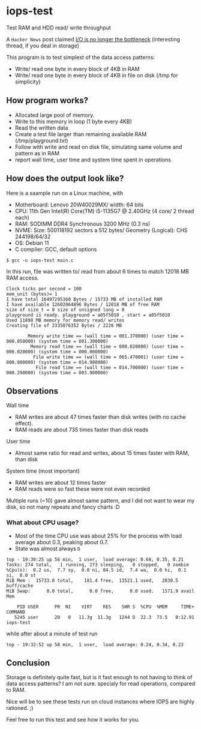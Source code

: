 # iops-test
Test RAM and HDD read/ write throughput

A `Hacker News` post claimed [	I/O is no longer the bottleneck](https://news.ycombinator.com/item?id=33751266) (interesting thread, if you deal in storage)

This program is to test simplest of the data access patterns:
- Write/ read one byte in every block of 4KB in RAM 
- Write/ read one byte in every block of 4KB in file on disk (/tmp for simplicity)

## How program works?
- Allocated large pool of memory.
- Write to this memory in loop (1 byte every 4KB)
- Read the written data
- Create a test file larger than remaining available RAM (/tmp/playground.txt)
- Follow with write and read on disk file, simulating same volume and pattern as in RAM
- report wall time, user time and system time spent in operations

## How does the output look like?
Here is a saample run on a Linux machine, with
- Motherboard: Lenovo 20W40029MX/ width: 64 bits
- CPU: 11th Gen Intel(R) Core(TM) i5-1135G7 @ 2.40GHz (4 core/ 2 thread each)
- RAM: SODIMM DDR4 Synchronous 3200 MHz (0.3 ns)
- NVME: Size: 500118192 sectors a 512 bytes/ Geometry (Logical): CHS 244198/64/32
- OS: Debian 11
- C compiler: GCC, default options
 
```
$ gcc -o iops-test main.c
```
In this run, file was written to/ read from about 6 times to match 12018 MB RAM access.

```
Clock ticks per second = 100
mem_unit (bytes)= 1
I have total 16497295360 Bytes / 15733 MB of installed RAM
I have available 12602064896 Bytes / 12018 MB of free RAM
size of size_t = 8 size of unsigned long = 8
playground is ready. playground = a05f5010 , start = a05f5010
Used 11898 MB memory for memory read/ writes
Creating file of 2335076352 Bytes / 2226 MB

        Memory write time == (wall time = 001.370000) (user time = 000.050000) (system time = 001.300000)
         Memory read time == (wall time = 000.020000) (user time = 000.020000) (system time = 000.000000)
          File write time == (wall time = 065.470001) (user time = 000.800000) (system time = 014.980000)
           File read time == (wall time = 014.700000) (user time = 000.290000) (system time = 003.900000)
```

## Observations

Wall time
- RAM writes are about 47 times faster than disk writes (with no cache effect).
- RAM reads are about 735 times faster than disk reads

User time
- Almost same ratio for read and writes, about 15 times faster with RAM, than disk

System time (most important)
- RAM writes are about 12 times faster
- RAM reads were so fast these were not even recorded

Multiple runs (~10) gave almost same pattern, and I did not want to wear my disk, so not many repeats and fancy charts :D

### What about CPU usage?

- Most of the time CPU use was about 25% for the process with load average about 0.3, peaking about 0.7.
- State was almost always `D`

```
top - 19:30:25 up 56 min,  1 user,  load average: 0.68, 0.35, 0.21
Tasks: 274 total,   1 running, 273 sleeping,   0 stopped,   0 zombie
%Cpu(s):  0.2 us,  7.7 sy,  0.0 ni, 84.5 id,  7.4 wa,  0.0 hi,  0.1 si,  0.0 st
MiB Mem :  15733.0 total,    181.4 free,  13521.1 used,   2030.5 buff/cache
MiB Swap:      0.0 total,      0.0 free,      0.0 used.   1571.9 avail Mem 

    PID USER      PR  NI    VIRT    RES    SHR S  %CPU  %MEM     TIME+ COMMAND                                     
   5245 user      20   0   11.3g  11.3g   1244 D  22.3  73.5   0:12.91 iops-test 
```

while after about a minute of test run

```
top - 19:32:52 up 58 min,  1 user,  load average: 0.24, 0.34, 0.23
```

## Conclusion
Storage is definitely quite fast, but is it fast enough to not having to think of data access patterns?
I am not sure. specialy for read operations, compared to RAM.

Nice will be to see these tests run on cloud instances where IOPS are highly rationed. ;)

Feel free to run this test and see how it works for you.
